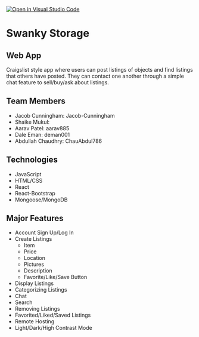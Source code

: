 [![Open in Visual Studio Code](https://classroom.github.com/assets/open-in-vscode-718a45dd9cf7e7f842a935f5ebbe5719a5e09af4491e668f4dbf3b35d5cca122.svg)](https://classroom.github.com/online_ide?assignment_repo_id=11509567&assignment_repo_type=AssignmentRepo)
# Swanky Storage
## Web App
Craigslist style app where users can post listings of objects and find listings that others have posted. They can contact one another through a simple chat feature to sell/buy/ask about listings. 
## Team Members
- Jacob Cunningham: Jacob-Cunningham
- Shaike Mukul: 
- Aarav Patel: aarav885
- Dale Eman: deman001
- Abdullah Chaudhry: ChauAbdul786
## Technologies
- JavaScript
- HTML/CSS
- React 
- React-Bootstrap
- Mongoose/MongoDB
## Major Features
- Account Sign Up/Log In
- Create Listings
  - Item
  - Price
  - Location
  - Pictures
  - Description
  - Favorite/Like/Save Button
- Display Listings
- Categorizing Listings
- Chat
- Search
- Removing Listings
- Favorited/Liked/Saved Listings 
- Remote Hosting
- Light/Dark/High Contrast Mode

